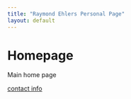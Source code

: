 ```yaml
---
title: "Raymond Ehlers Personal Page"
layout: default
---
```


# Homepage

Main home page

[contact info](contact.md)
